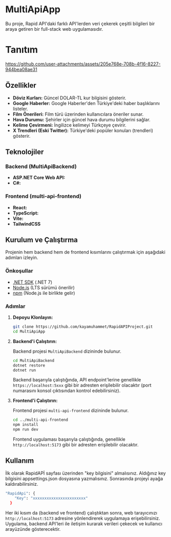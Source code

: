 
# MultiApiApp

Bu proje, Rapid API'daki farklı API'lerden veri çekerek çeşitli bilgileri bir araya getiren bir full-stack web uygulamasıdır.

# Tanıtım

https://github.com/user-attachments/assets/205e768e-708b-4f16-8227-944bea08ae31

## Özellikler

*   **Döviz Kurları:** Güncel DOLAR-TL kur bilgisini gösterir.
*   **Google Haberler:** Google Haberler'den Türkiye'deki haber başlıklarını listeler.
*   **Film Önerileri:** Film türü üzerinden kullanıcılara öneriler sunar.
*   **Hava Durumu:** Şehirler için güncel hava durumu bilgilerini sağlar.
*   **Kelime Çevirmeni:** İngilizce kelimeyi Türkçeye çevirir.
*   **X Trendleri (Eski Twitter):** Türkiye'deki popüler konuları (trendleri) gösterir.

## Teknolojiler

### Backend (MultiApiBackend)

*   **ASP.NET Core Web API:** 
*   **C#:** 

### Frontend (multi-api-frontend)

*   **React:** 
*   **TypeScript:** 
*   **Vite:** 
*   **TailwindCSS**


## Kurulum ve Çalıştırma

Projenin hem backend hem de frontend kısımlarını çalıştırmak için aşağıdaki adımları izleyin.

### Önkoşullar

*   [.NET SDK](https://dotnet.microsoft.com/download) (.NET 7)
*   [Node.js](https://nodejs.org/en/download/) (LTS sürümü önerilir)
*   [npm](https://www.npmjs.com/get-npm) (Node.js ile birlikte gelir)

### Adımlar

1.  **Depoyu Klonlayın:**

    ```bash
    git clone https://github.com/kayamuhammet/RapidAPIProject.git
    cd MultiApiApp
    ```

2.  **Backend'i Çalıştırın:**

    Backend projesi `MultiApiBackend` dizininde bulunur.

    ```bash
    cd MultiApiBackend
    dotnet restore
    dotnet run
    ```
    Backend başarıyla çalıştığında, API endpoint'lerine genellikle `https://localhost:5xxx` gibi bir adresten erişilebilir olacaktır (port numarasını konsol çıktısından kontrol edebilirsiniz).

3.  **Frontend'i Çalıştırın:**

    Frontend projesi `multi-api-frontend` dizininde bulunur.

    ```bash
    cd ../multi-api-frontend
    npm install
    npm run dev
    ```
    Frontend uygulaması başarıyla çalıştığında, genellikle `http://localhost:5173` gibi bir adresten erişilebilir olacaktır.

## Kullanım

İlk olarak RapidAPİ sayfası üzerinden "key bilgisini" almalısınız. Aldığınız key bilgisini appsettings.json dosyasına yazmalısınız. Sonrasında projeyi ayağa kaldırabilirsiniz.

```bash
"RapidApi": {
    "Key": "xxxxxxxxxxxxxxxxxxxxxxx"
  }
```
Her iki kısım da (backend ve frontend) çalıştıktan sonra, web tarayıcınızı `http://localhost:5173` adresine yönlendirerek uygulamaya erişebilirsiniz. Uygulama, backend API'leri ile iletişim kurarak verileri çekecek ve kullanıcı arayüzünde gösterecektir. 
